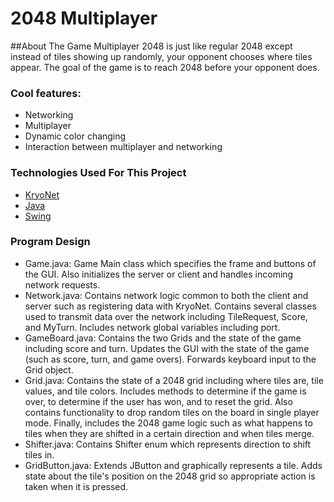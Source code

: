 2048 Multiplayer
================

##About The Game
Multiplayer 2048 is just like regular 2048 except instead of tiles showing up randomly, your opponent chooses where tiles appear. The goal of the game is to reach 2048 before your opponent does.

### Cool features:
* Networking
* Multiplayer
* Dynamic color changing
* Interaction between multiplayer and networking

### Technologies Used For This Project 
* [KryoNet](https://github.com/EsotericSoftware/kryonet)
* [Java](https://www.oracle.com/java/index.html)
* [Swing](http://docs.oracle.com/javase/7/docs/api/javax/swing/package-summary.html)

### Program Design
* Game.java: Game Main class which specifies the frame and buttons of the GUI. Also initializes the server or client and handles incoming network requests.
* Network.java: Contains network logic common to both the client and server such as registering data with KryoNet. Contains several classes used to transmit data over the network including TileRequest, Score, and MyTurn. Includes network global variables including port.
* GameBoard.java: Contains the two Grids and the state of the game including score and turn. Updates the GUI with the state of the game (such as score, turn, and game overs). Forwards keyboard input to the Grid object. 
* Grid.java: Contains the state of a 2048 grid including where tiles are, tile values, and tile colors. Includes methods to determine if the game is over, to determine if the user has won, and to reset the grid. Also contains functionality to drop random tiles on the board in single player mode. Finally, includes the 2048 game logic such as what happens to tiles when they are shifted in a certain direction and when tiles merge.
* Shifter.java: Contains Shifter enum which represents direction to shift tiles in.
* GridButton.java: Extends JButton and graphically represents a tile. Adds state about the tile's position on the 2048 grid so appropriate action is taken when it is pressed.
